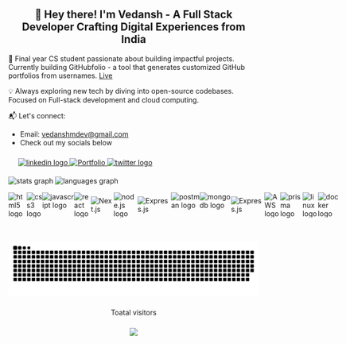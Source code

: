 <!-- ###

<img align="center" height="200" width="600" src="https://user-images.githubusercontent.com/74038190/213910845-af37a709-8995-40d6-be59-724526e3c3d7.gif"  /> -->

###

<h2 align="center">👋 Hey there! I'm Vedansh - A Full Stack Developer Crafting Digital Experiences from India</h2>

🚀 Final year CS student passionate about building impactful projects. Currently building GitHubfolio - a tool that generates customized GitHub portfolios from usernames. [Live](http://github-folio.vercel.app/)

💡 Always exploring new tech by diving into open-source codebases. Focused on Full-stack development and cloud computing.

📬 Let's connect:

- Email: [vedanshmdev@gmail.com](mailto:vedanshmdev@gmail.com)
- Check out my socials below

###

<div style="align:left; padding-left:20px; margin-bottom:20px">
  <a href="https://www.linkedin.com/in/vedansh2001/" target="_blank">
    <img src="https://img.shields.io/static/v1?message=LinkedIn&logo=linkedin&label=&color=0077B5&logoColor=white&labelColor=&style=for-the-badge" height="35" alt="linkedin logo"  />
  </a>
  <a href="http://new-portfolio-bucket.s3-website.ap-south-1.amazonaws.com/" target="_blank">
    <img src="https://img.shields.io/static/v1?message=portfolio&logo=portfolio&label=&color=red&logoColor=white&labelColor=&style=for-the-badge" height="35" alt="Portfolio"  />
  </a>
  <a href="https://twitter.com/vedanshm2001" target="_blank">
    <img src="https://img.shields.io/static/v1?message=Twitter&logo=X&label=&color=1DA1F2&logoColor=black&labelColor=&style=for-the-badge" height="35" alt="twitter logo"  />
  </a>
</div>


<div align="left">
  <img src="https://github-readme-stats.vercel.app/api?username=vedansh2001&hide_title=false&hide_rank=false&show_icons=true&include_all_commits=true&count_private=true&disable_animations=false&theme=dracula&locale=en&hide_border=false" height="150" alt="stats graph"  />
  <img src="https://github-readme-stats.vercel.app/api/top-langs?username=vedansh2001&locale=en&hide_title=false&layout=compact&card_width=320&langs_count=5&theme=dracula&hide_border=false" height="150" alt="languages graph"  />
</div>



<div style="display:flex; justify-content:space-between; align-items: center; margin-bottom: 30px; margin-top: 15px">
  <img width="12" />
  <img src="https://cdn.jsdelivr.net/gh/devicons/devicon@latest/icons/html5/html5-plain-wordmark.svg" height="50" alt="html5 logo"  />
  <img width="12" />
  <img src="https://cdn.jsdelivr.net/gh/devicons/devicon@latest/icons/css3/css3-plain-wordmark.svg" height="50" alt="css3 logo"  />
  <img width="12" />
  <img src="https://cdn.jsdelivr.net/gh/devicons/devicon/icons/javascript/javascript-original.svg" height="50" alt="javascript logo"  />
  <img width="12" />
  <img src="https://cdn.jsdelivr.net/gh/devicons/devicon@latest/icons/react/react-original-wordmark.svg" height="50" alt="react logo"  />
  <img width="12" />
  <img src="https://img.shields.io/badge/next-%23404d59?style=for-the-badge&logo=next&logoColor=white" alt="Next.js">
  <img width="12" />
  <img src="https://cdn.jsdelivr.net/gh/devicons/devicon@latest/icons/nodejs/nodejs-plain-wordmark.svg" height="50" alt="node.js logo"  />
  <img width="12" />
  <img src="https://img.shields.io/badge/Ex-%23404d59?style=for-the-badge&logo=express&logoColor=white" alt="Express.js">
  <img width="12" />
  <img src="https://cdn.jsdelivr.net/gh/devicons/devicon@latest/icons/postman/postman-original.svg" height="50" alt="postman logo"  />
  <img width="12" />  
  <img src="https://cdn.jsdelivr.net/gh/devicons/devicon@latest/icons/mongodb/mongodb-plain-wordmark.svg" height="50" alt="mongodb logo"  />
  <img width="12" />
  <img src="https://img.shields.io/badge/kafka-%23404d59?style=for-the-badge&logo=apachekafka&logoColor=white" alt="Express.js">
  <img width="12" />
  <img src="https://cdn.jsdelivr.net/gh/devicons/devicon@latest/icons/amazonwebservices/amazonwebservices-line-wordmark.svg" height="50" alt="AWS logo"  />
  <img width="12" />  
  <img src="https://img.shields.io/badge/Prisma-%23404d59?style=for-the-badge&logo=prisma&logoColor=white" alt="prisma logo">
  <img width="12" />
  <img src="https://cdn.jsdelivr.net/gh/devicons/devicon/icons/linux/linux-original.svg" height="50" alt="linux logo"  />
  <img width="12" />
  <img src="https://cdn.jsdelivr.net/gh/devicons/devicon@latest/icons/docker/docker-plain-wordmark.svg" height="50" alt="docker logo"  />
</div>

<!-- <img src="https://github-readme-streak-stats.herokuapp.com?user=vedansh2001&theme=tokyonight&hide_border=true" height="155" alt="GitHub Streak" /> -->

###

<br clear="both">

<img src="https://raw.githubusercontent.com/vedansh2001/vedansh2001/output/snake.svg" alt="Snake animation" />

###

<p align="center">Toatal visitors</p>

###

<div align="center">
  <img src="https://profile-counter.glitch.me/vedansh2001/count.svg?"  />
</div>

###

